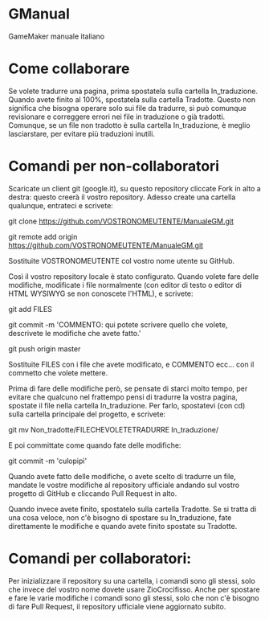 GManual
=======

GameMaker manuale italiano

Come collaborare
=======


Se volete tradurre una pagina, prima spostatela sulla cartella In_traduzione. Quando avete finito al 100%, spostatela sulla cartella Tradotte. Questo non significa che bisogna operare solo sui file da tradurre, si può comunque revisionare e correggere errori nei file in traduzione o già tradotti. Comunque, se un file non tradotto è sulla cartella In_traduzione, è meglio lasciarstare, per evitare più traduzioni inutili.

Comandi per non-collaboratori
=======

Scaricate un client git (google.it), su questo repository cliccate Fork in alto a destra: questo creerà il vostro repository.
Adesso create una cartella qualunque, entrateci e scrivete:

git clone https://github.com/VOSTRONOMEUTENTE/ManualeGM.git

git remote add origin https://github.com/VOSTRONOMEUTENTE/ManualeGM.git


Sostituite VOSTRONOMEUTENTE col vostro nome utente su GitHub.

Così il vostro repository locale è stato configurato.
Quando volete fare delle modifiche, modificate i file normalmente (con editor di testo o editor di HTML WYSIWYG se non conoscete l'HTML), e scrivete:

git add FILES

git commit -m 'COMMENTO: qui potete scrivere quello che volete, descrivete le modifiche che avete fatto.'

git push origin master

Sostituite FILES con i file che avete modificato, e COMMENTO ecc... con il commetto che volete mettere.


Prima di fare delle modifiche però, se pensate di starci molto tempo, per evitare che qualcuno nel frattempo pensi di tradurre la 
vostra pagina, spostate il file nella cartella In_traduzione. Per farlo, spostatevi (con cd) sulla cartella principale del progetto, e 
scrivete:

git mv Non_tradotte/FILECHEVOLETETRADURRE In_traduzione/

E poi committate come quando fate delle modifiche:

git commit -m 'culopipì'

Quando avete fatto delle modifiche, o avete scelto di tradurre un file, mandate le vostre modifiche al repository ufficiale andando sul 
vostro progetto di GitHub e cliccando Pull Request in alto.

Quando invece avete finito, spostatelo sulla cartella Tradotte.
Se si tratta di una cosa veloce, non c'è bisogno di spostare su In_traduzione, fate direttamente le modifiche e quando avete finito 
spostate su Tradotte.

Comandi per collaboratori:
=======

Per inizializzare il repository su una cartella, i comandi sono gli stessi, solo che invece del vostro nome dovete usare ZioCrocifisso.
Anche per spostare e fare le varie modifiche i comandi sono gli stessi, solo che non c'è bisogno di fare Pull Request, il repository ufficiale viene aggiornato subito.
